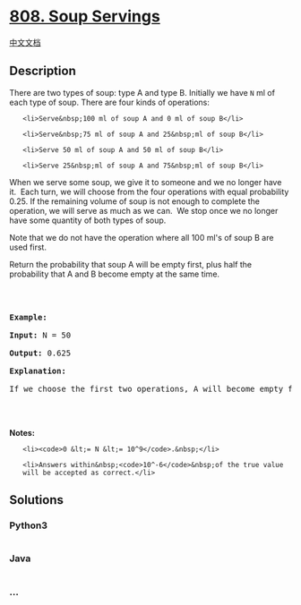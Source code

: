 # [808. Soup Servings](https://leetcode.com/problems/soup-servings)

[中文文档](/solution/0800-0899/0808.Soup%20Servings/README.md)

## Description

<p>There are two types of soup: type A and type B. Initially we have <code>N</code> ml of each type of soup. There are four kinds of operations:</p>

<ol>
	<li>Serve&nbsp;100 ml of soup A and 0 ml of soup B</li>
	<li>Serve&nbsp;75 ml of soup A and 25&nbsp;ml of soup B</li>
	<li>Serve 50 ml of soup A and 50 ml of soup B</li>
	<li>Serve 25&nbsp;ml of soup A and 75&nbsp;ml of soup B</li>
</ol>

<p>When we serve some soup, we give it to someone and we no longer have it.&nbsp; Each turn,&nbsp;we will choose from the four operations with equal probability 0.25. If the remaining volume of soup is not enough to complete the operation, we will serve&nbsp;as much as we can.&nbsp; We stop once we no longer have some quantity of both types of soup.</p>

<p>Note that we do not have the operation where all 100 ml&#39;s of soup B are used first.&nbsp;&nbsp;</p>

<p>Return the probability that soup A will be empty&nbsp;first, plus half the probability that A and B become empty at the same time.</p>

<p>&nbsp;</p>

<pre>
<strong>Example:</strong>
<strong>Input:</strong> N = 50
<strong>Output:</strong> 0.625
<strong>Explanation:</strong> 
If we choose the first two operations, A will become empty first. For the third operation, A and B will become empty at the same time. For the fourth operation, B will become empty first. So the total probability of A becoming empty first plus half the probability that A and B become empty at the same time, is 0.25 * (1 + 1 + 0.5 + 0) = 0.625.

</pre>

<p><strong>Notes: </strong></p>

<ul>
	<li><code>0 &lt;= N &lt;= 10^9</code>.&nbsp;</li>
	<li>Answers within&nbsp;<code>10^-6</code>&nbsp;of the true value will be accepted as correct.</li>
</ul>


## Solutions

<!-- tabs:start -->

### **Python3**

```python

```

### **Java**

```java

```

### **...**

```

```

<!-- tabs:end -->
